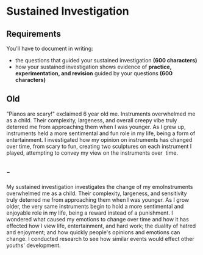 # Sustained Investigation
## Requirements

You’ll have to document in writing:

-   the questions that guided your sustained investigation **(600 characters)**
-   how your sustained investigation shows evidence of **practice, experimentation, and revision** guided by your questions **(600 characters)**

## Old
"Pianos are scary!" exclaimed 6 year old me. Instruments overwhelmed me as a child. Their complexity, largeness, and overall creepy vibe truly deterred me from approaching them when I was younger. As I grew up, instruments held a more sentimental and fun role in my life, being a form of entertainment. I investigated how my opinion on instruments has changed over time, from scary to fun, creating two sculptures on each instrument I played, attempting to convey my view on the instruments over  time.

## -
My sustained investigation investigates the change of my emoInstruments overwhelmed me as a child. Their complexity, largeness, and sensitivity truly deterred me from approaching them when I was younger. As I grow older, the very same instruments begin to hold a more sentimental and enjoyable role in my life, being a reward instead of a punishment. I wondered what caused my emotions to change over time and how it has effected how I view life, entertainment, and hard work; the duality of hatred and enjoyment; and how quickly people's opinions and emotions can change. I conducted research to see how similar events would effect other youths' development.